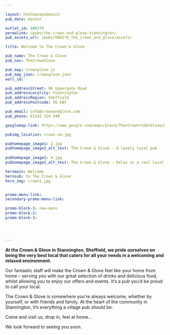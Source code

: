 ```yaml
---

layout: htmlbasepubmain2
pub_data: master

outlet_id: 680279
permalink: /pubs/the-crown-and-glove-stannington/
pub_assets_url: /pubs/680279_the_crown_and_glove/assets/

title: Welcome to The Crown & Glove

pub_name: The Crown & Glove
pub_nav: TheCrownGlove

pub_map: crownglove.js
pub_map_json: crownglove.json
wall_id:

pub_addressStreet: 96 Uppergate Road
pub_addressLocality: Stannington
pub_addressRegion: Sheffield
pub_addressPostcode: S6 6BY

pub_email: info@crownandglove.com
pub_phone: 01142 324 440

googlemap-link: https://www.google.com/maps/place/The+Crown+%26+Glove/@53.3926491,-1.5501496,18z/data=!4m12!1m6!3m5!1s0x0:0xb07129c53aa1bf3d!2sThe+Crown+%26+Glove!8m2!3d53.3927318!4d-1.5498392!3m4!1s0x0:0xb07129c53aa1bf3d!8m2!3d53.3927318!4d-1.5498392?hl=en-GB

pubimg_location: crown-sm.jpg

pubhomepage_image1: 2.jpg
pubhomepage_image1_alt_text: The Crown & Glove - A lovely local pub
 
pubhomepage_image2: 4.jpg
pubhomepage_image2_alt_text: The Crown & Glove - Relax in a real local pub

heromain: Welcome
herosub: to The Crown & Glove
hero_img: crown1.jpg


promo-menu-link:
secondary-promo-menu-link:

promo-block-1: new-menu
promo-block-2: 
promo-block-3:




---
```



**At the Crown & Glove in Stannington, Sheffield, we pride ourselves on being the very best local that caters for all your needs in a welcoming and relaxed environment.**

Our fantastic staff will make the Crown & Glove feel like your home from home – serving you with our great selection of drinks and delicious food, whilst allowing you to enjoy our offers and events. It’s a pub you’d be proud to call your local.

The Crown & Glove is somewhere you’re always welcome, whether by yourself, or with friends and family. At the heart of the community in Stannington, it’s everything a village pub should be.

Come and visit us, drop in, feel at home… 

We look forward to seeing you soon.





